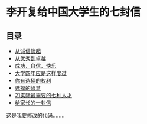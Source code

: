 李开复给中国大学生的七封信
===
## 目录
* [从诚信谈起](./seven-letters/从诚信谈起.md)
* [从优秀到卓越](./seven-letters/从优秀到卓越.md)
* [成功、自信、快乐](./seven-letters/成功、自信、快乐.md)
* [大学四年应是这样度过](./seven-letters/大学四年应是这样度过.md)
* [你有选择的权利](./seven-letters/你有选择的权利.md)
* [选择的智慧](./seven-letters/选择的智慧.md)
* [21实际最需要的七种人才](./seven-letters/21实际最需要的七种人才.md)
* [给家长的一封信](./seven-letters/给家长的一封信.md)

这是我要修改的代码........